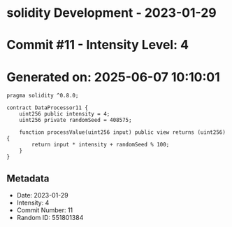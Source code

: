 ﻿# solidity Development - 2023-01-29
# Commit #11 - Intensity Level: 4
# Generated on: 2025-06-07 10:10:01
```solidity
pragma solidity ^0.8.0;

contract DataProcessor11 {
    uint256 public intensity = 4;
    uint256 private randomSeed = 408575;

    function processValue(uint256 input) public view returns (uint256) {
        return input * intensity + randomSeed % 100;
    }
}
```
## Metadata
- Date: 2023-01-29
- Intensity: 4
- Commit Number: 11
- Random ID: 551801384
